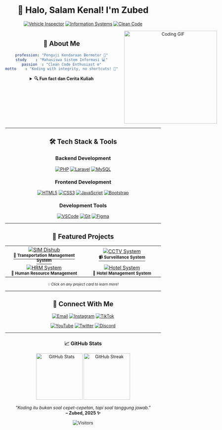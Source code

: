 <div align="center">
  
# 🚀 Halo, Salam Kenal! I'm Zubed

<p align="center">
  <a href="/"><img src="https://img.shields.io/badge/🔍_Profession-Vehicle_Inspector-2ea44f?style=for-the-badge" alt="Vehicle Inspector"/></a>
  <a href="/"><img src="https://img.shields.io/badge/📚_Study-Information_Systems-007ACC?style=for-the-badge" alt="Information Systems"/></a>
  <a href="/"><img src="https://img.shields.io/badge/⚡_Focus-Clean_Code-FF6B6B?style=for-the-badge" alt="Clean Code"/></a>
</p>

<div style="display: flex; justify-content: space-between; align-items: flex-start;">
  <div style="flex: 1;">
    
## 💫 About Me

```yaml
profession: "Penguji Kendaraan Bermotor 🚗"
study    : "Mahasiswa Sistem Informasi 💻"
passion  : "Clean Code Enthusiast ⚙️"
motto    : "Koding with integrity, no shortcuts! 💪"
```

<details>
<summary><b>🔍 Fun fact dan Cerita Kuliah</b></summary>

<div align="left">

🎯 **Currently diving deep into Information Systems:**

Aku lagi dalemin Sistem Informasi, sambil tetap aktif ngembangin aplikasi buat bantu dunia transportasi—terutama pengujian kendaraan.

Proyek-proyekku kebanyakan lahir dari problem nyata, bukan sekadar tugas kampus. Semangatnya? Aplikasi harus **bermanfaat, jujur, dan orisinal.** Gak suka nyontek, suka ngulik.
Fokusku:
<ul>
  <li>🚦 <b>Transportation Systems</b></li>
  <li>🔧 <b>Vehicle Inspection Technologies</b></li>
  <li>💡 <b>Real-world Problem Solving</b></li>
</ul>

✨ <b>Mission:</b>  
<em>Membangun aplikasi yang <b>useful</b>, <b>honest</b>, dan <b>original</b>!</em>

</div>
</details>
  </div>
  <div style="flex: 0 0 300px; margin-left: 20px;">
    <img width="300" src="https://media.giphy.com/media/qgQUggAC3Pfv687qPC/giphy.gif" alt="Coding GIF"/>
  </div>
</div>

---

## 🛠️ Tech Stack & Tools

<div align="center">
  <h3>Backend Development</h3>
  <p>
    <a href="/"><img src="https://img.shields.io/badge/PHP-777BB4?style=for-the-badge&logo=php&logoColor=white" alt="PHP"/></a>
    <a href="/"><img src="https://img.shields.io/badge/Laravel-FF2D20?style=for-the-badge&logo=laravel&logoColor=white" alt="Laravel"/></a>
    <a href="/"><img src="https://img.shields.io/badge/MySQL-4479A1?style=for-the-badge&logo=mysql&logoColor=white" alt="MySQL"/></a>
  </p>

  <h3>Frontend Development</h3>
  <p>
    <a href="/"><img src="https://img.shields.io/badge/HTML5-E34F26?style=for-the-badge&logo=html5&logoColor=white" alt="HTML5"/></a>
    <a href="/"><img src="https://img.shields.io/badge/CSS3-1572B6?style=for-the-badge&logo=css3&logoColor=white" alt="CSS3"/></a>
    <a href="/"><img src="https://img.shields.io/badge/JavaScript-F7DF1E?style=for-the-badge&logo=javascript&logoColor=black" alt="JavaScript"/></a>
    <a href="/"><img src="https://img.shields.io/badge/Bootstrap-7952B3?style=for-the-badge&logo=bootstrap&logoColor=white" alt="Bootstrap"/></a>
  </p>

  <h3>Development Tools</h3>
  <p>
    <a href="/"><img src="https://img.shields.io/badge/VSCode-007ACC?style=for-the-badge&logo=visual-studio-code&logoColor=white" alt="VSCode"/></a>
    <a href="/"><img src="https://img.shields.io/badge/Git-F05032?style=for-the-badge&logo=git&logoColor=white" alt="Git"/></a>
    <a href="/"><img src="https://img.shields.io/badge/Figma-F24E1E?style=for-the-badge&logo=figma&logoColor=white" alt="Figma"/></a>
  </p>
</div>

---

## 🌟 Featured Projects

<div align="center">
  <table>
    <tr>
      <td align="center" width="50%">
        <a href="https://github.com/BotHunting/sim_dishub">
          <img src="https://github-readme-stats.vercel.app/api/pin/?username=BotHunting&repo=sim_dishub&theme=tokyonight&border_color=30363d" alt="SIM Dishub"/>
          <br>
          <sup><strong>🚦 Transportation Management System</strong></sup>
        </a>
      </td>
      <td align="center" width="50%">
        <a href="https://github.com/BotHunting/cctv">
          <img src="https://github-readme-stats.vercel.app/api/pin/?username=BotHunting&repo=cctv&theme=tokyonight&border_color=30363d" alt="CCTV System"/>
          <br>
          <sup><strong>📹 Surveillance System</strong></sup>
        </a>
      </td>
    </tr>
    <tr>
      <td align="center">
        <a href="https://github.com/BotHunting/hrm">
          <img src="https://github-readme-stats.vercel.app/api/pin/?username=BotHunting&repo=hrm&theme=tokyonight&border_color=30363d" alt="HRM System"/>
          <br>
          <sup><strong>👥 Human Resource Management</strong></sup>
        </a>
      </td>
      <td align="center">
        <a href="https://github.com/BotHunting/Aplikasi-Hotel">
          <img src="https://github-readme-stats.vercel.app/api/pin/?username=BotHunting&repo=Aplikasi-Hotel&theme=tokyonight&border_color=30363d" alt="Hotel System"/>
          <br>
          <sup><strong>🏨 Hotel Management System</strong></sup>
        </a>
      </td>
    </tr>
  </table>

  <sup>
    <em>💡 Click on any project card to learn more!</em>
  </sup>
</div>

---

## 🤝 Connect With Me

<div align="center">
  <p>
    <a href="mailto:bot.hunting101@gmail.com"><img src="https://img.shields.io/badge/Email-D14836?style=for-the-badge&logo=gmail&logoColor=white" alt="Email"/></a>
    <a href="https://www.instagram.com/bot.hunting"><img src="https://img.shields.io/badge/Instagram-E4405F?style=for-the-badge&logo=instagram&logoColor=white" alt="Instagram"/></a>
    <a href="https://www.tiktok.com/@bot.hunting"><img src="https://img.shields.io/badge/TikTok-000000?style=for-the-badge&logo=tiktok&logoColor=white" alt="TikTok"/></a>
  </p>
  <p>
    <a href="https://www.youtube.com/@bot.hunting"><img src="https://img.shields.io/badge/YouTube-FF0000?style=for-the-badge&logo=youtube&logoColor=white" alt="YouTube"/></a>
    <a href="https://x.com/bot_hunting"><img src="https://img.shields.io/badge/Twitter-1DA1F2?style=for-the-badge&logo=twitter&logoColor=white" alt="Twitter"/></a>
    <a href="https://discord.gg/a4tEY45Trz"><img src="https://img.shields.io/badge/Discord-5865F2?style=for-the-badge&logo=discord&logoColor=white" alt="Discord"/></a>
  </p>
</div>

---

<div align="center">
  
### 📈 GitHub Stats

<p>
  <img height="150" src="https://github-readme-stats.vercel.app/api?username=BotHunting&show_icons=true&theme=tokyonight" alt="GitHub Stats"/>
  <img height="150" src="https://github-readme-streak-stats.herokuapp.com/?user=BotHunting&theme=tokyonight" alt="GitHub Streak"/>
</p>

<i>"Koding itu bukan soal cepet-cepetan, tapi soal tanggung jawab."</i><br>
<b>– Zubed, 2025 ✨</b>

<p>
  <img src="https://api.visitorbadge.io/api/visitors?path=BotHunting&labelColor=%23697689&countColor=%232ea44f" alt="Visitors"/>
</p>

</div>
